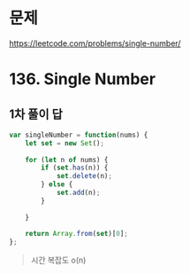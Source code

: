 # 문제
https://leetcode.com/problems/single-number/

# 136. Single Number

## 1차 풀이 답
``` javascript
var singleNumber = function(nums) {
    let set = new Set();
    
    for (let n of nums) {
        if (set.has(n)) {
            set.delete(n);
        } else {
            set.add(n);
        }
        
    }
    
    return Array.from(set)[0];
};
```
> 시간 복잡도 o(n)

